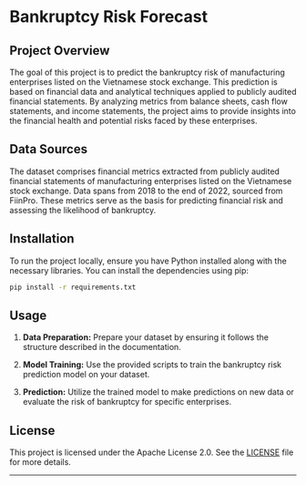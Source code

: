 # Bankruptcy Risk Forecast

## Project Overview

The goal of this project is to predict the bankruptcy risk of manufacturing enterprises listed on the Vietnamese stock exchange. This prediction is based on financial data and analytical techniques applied to publicly audited financial statements. By analyzing metrics from balance sheets, cash flow statements, and income statements, the project aims to provide insights into the financial health and potential risks faced by these enterprises.

## Data Sources

The dataset comprises financial metrics extracted from publicly audited financial statements of manufacturing enterprises listed on the Vietnamese stock exchange. Data spans from 2018 to the end of 2022, sourced from FiinPro. These metrics serve as the basis for predicting financial risk and assessing the likelihood of bankruptcy.

## Installation

To run the project locally, ensure you have Python installed along with the necessary libraries. You can install the dependencies using pip:

```bash
pip install -r requirements.txt
```

## Usage

1. **Data Preparation:** Prepare your dataset by ensuring it follows the structure described in the documentation.
   
2. **Model Training:** Use the provided scripts to train the bankruptcy risk prediction model on your dataset.
   
3. **Prediction:** Utilize the trained model to make predictions on new data or evaluate the risk of bankruptcy for specific enterprises.

## License

This project is licensed under the Apache License 2.0. See the [LICENSE](LICENSE) file for more details.

---

